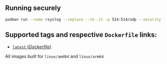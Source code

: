 ## Running securely
```bash
podman run --name rsyslog --replace --rm -it -p 514:514/udp --security-opt no-new-privileges --cap-drop all --cap-add NET_BIND_SERVICE rsyslog-experimental:latest
```

## Supported tags and respective `Dockerfile` links:

- [`latest` (*Dockerfile*)](https://github.com/andrico21/rsyslog/Dockerfile)

All images built for `linux/amd64` and `linux/arm64`
